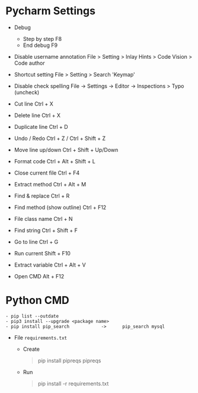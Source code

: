 # Pycharm Settings

- Debug
  - Step by step                F8
  - End debug                   F9

- Disable username annotation
    File > Setting > Inlay Hints > Code Vision > Code author

- Shortcut setting
    File > Setting > Search 'Keymap'

- Disable check spelling
    File -> Settings -> Editor -> Inspections > Typo (uncheck)

- Cut line                          Ctrl + X
- Delete line                       Ctrl + X
- Duplicate line                    Ctrl + D 
- Undo / Redo                       Ctrl + Z / Ctrl + Shift + Z
- Move line up/down                 Ctrl + Shift + Up/Down 
- Format code                       Ctrl + Alt + Shift + L
- Close current file                Ctrl + F4
- Extract method                    Ctrl + Alt + M
- Find & replace                    Ctrl + R          
- Find method (show outline)        Ctrl + F12
- File class name                   Ctrl + N
- Find string                       Ctrl + Shift + F
- Go to line                        Ctrl + G
- Run current                       Shift + F10
- Extract variable                  Ctrl + Alt + V
- Open CMD                          Alt + F12

# Python CMD
    
    - pip list --outdate
    - pip3 install --upgrade <package name>
    - pip install pip_search            ->      pip_search mysql
    
- File `requirements.txt`
    
    - Create
        >   pip install pipreqs
        >   pipreqs
    - Run
      > pip install -r requirements.txt
    
